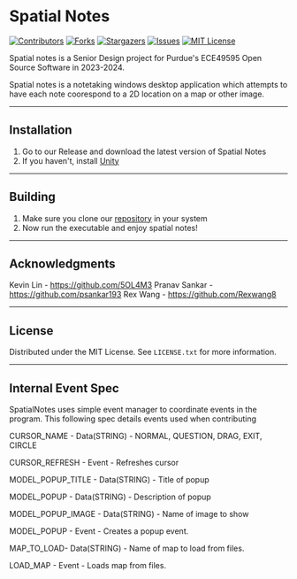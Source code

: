 # Spatial Notes

[![Contributors][contributors-shield]][contributors-url]
[![Forks][forks-shield]][forks-url]
[![Stargazers][stars-shield]][stars-url]
[![Issues][issues-shield]][issues-url]
[![MIT License][license-shield]][license-url]


Spatial notes is a Senior Design project for Purdue's ECE49595 Open Source Software in 2023-2024.

Spatial notes is a notetaking windows desktop application which attempts to have each note coorespond to a 2D location on a map or other image.

---

## Installation

1. Go to our Release and download the latest version of Spatial Notes
2. If you haven't, install [Unity](https://unity.com/download) 

---

## Building

1. Make sure you clone our [repository](https://docs.github.com/en/get-started/writing-on-github/getting-started-with-writing-and-formatting-on-github/basic-writing-and-formatting-syntax) in your system
2. Now run the executable and enjoy spatial notes!


---

## Acknowledgments

Kevin Lin - https://github.com/5OL4M3
Pranav Sankar - https://github.com/psankar193
Rex Wang - https://github.com/Rexwang8

---

## License

Distributed under the MIT License. See `LICENSE.txt` for more information.

---
<!-- https://github.com/othneildrew/Best-README-Template/blob/master/README.md?plain=1 -->

[contributors-shield]: https://img.shields.io/github/contributors/Rexwang8/spatialnotes.svg?style=for-the-badge
[contributors-url]: https://github.com/Rexwang8/spatialnotes/graphs/contributors
[forks-shield]: https://img.shields.io/github/forks/Rexwang8/spatialnotes.svg?style=for-the-badge
[forks-url]: https://github.com/Rexwang8/spatialnotes/network/members
[stars-shield]: https://img.shields.io/github/stars/Rexwang8/spatialnotes.svg?style=for-the-badge
[stars-url]: https://github.com/Rexwang8/spatialnotes/stargazers
[issues-shield]: https://img.shields.io/github/issues/Rexwang8/spatialnotes.svg?style=for-the-badge
[issues-url]: https://github.com/Rexwang8/spatialnotes/issues
[license-shield]: https://img.shields.io/github/license/Rexwang8/spatialnotes.svg?style=for-the-badge
[license-url]: https://github.com/Rexwang8/spatialnotes/blob/master/LICENSE.txt


## Internal Event Spec

SpatialNotes uses simple event manager to coordinate events in the program. This following spec details events used when contributing

CURSOR_NAME - Data(STRING) - NORMAL, QUESTION, DRAG, EXIT, CIRCLE

CURSOR_REFRESH - Event - Refreshes cursor

MODEL_POPUP_TITLE - Data(STRING) - Title of popup

MODEL_POPUP - Data(STRING) - Description of popup

MODEL_POPUP_IMAGE - Data(STRING) - Name of image to show

MODEL_POPUP - Event - Creates a popup event.

MAP_TO_LOAD- Data(STRING) - Name of map to load from files.

LOAD_MAP - Event - Loads map from files.